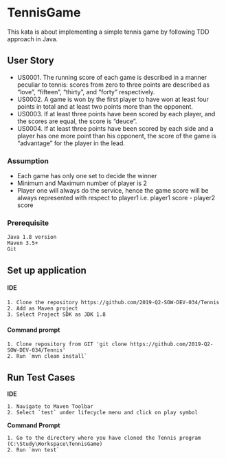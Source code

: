 # TennisGame
 This kata is about implementing a simple tennis game by following TDD approach in Java.

## User Story
* US0001. The running score of each game is described in a manner peculiar to tennis: scores from zero to three points are described as “love”, “fifteen”, “thirty”, and “forty” respectively.
* US0002. A game is won by the first player to have won at least four points in total and at least two points more than the opponent.
* US0003. If at least three points have been scored by each player, and the scores are equal, the score is “deuce”.
* US0004. If at least three points have been scored by each side and a player has one more point than his opponent, the score of the game is “advantage” for the player in the lead.

### Assumption
* Each game has only one set to decide the winner
* Minimum and Maximum number of player is 2
* Player one will always do the service, hence the game score will be always represented with respect to player1 i.e. player1 score - player2 score


### Prerequisite
~~~
Java 1.8 version
Maven 3.5+
Git
~~~

## Set up application
#### IDE
~~~
1. Clone the repository https://github.com/2019-Q2-SOW-DEV-034/Tennis
2. Add as Maven project
3. Select Project SDK as JDK 1.8
~~~

#### Command prompt
~~~
1. Clone repository from GIT 'git clone https://github.com/2019-Q2-SOW-DEV-034/Tennis'
2. Run `mvn clean install`
~~~

## Run Test Cases

**IDE**
~~~
1. Navigate to Maven Toolbar
2. Select `test` under lifecycle menu and click on play symbol
~~~

**Command Prompt**
~~~
1. Go to the directory where you have cloned the Tennis program (C:\Study\Workspace\TennisGame)
2. Run `mvn test`
~~~